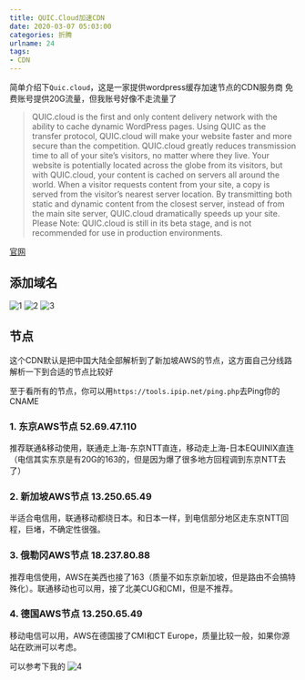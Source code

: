 ```yaml
---
title: QUIC.Cloud加速CDN
date: 2020-03-07 05:03:00
categories: 折腾
urlname: 24
tags:
- CDN
---
```

简单介绍下`Quic.cloud`，这是一家提供wordpress缓存加速节点的CDN服务商
免费账号提供20G流量，但我账号好像不走流量了
>QUIC.cloud is the first and only content delivery network with the ability to cache dynamic WordPress pages. Using QUIC as the transfer protocol, QUIC.cloud will make your website faster and more secure than the competition.
QUIC.cloud greatly reduces transmission time to all of your site’s visitors, no matter where they live. Your website is potentially located across the globe from its visitors, but with QUIC.cloud, your content is cached on servers all around the world. When a visitor requests content from your site, a copy is served from the visitor’s nearest server location. By transmitting both static and dynamic content from the closest server, instead of from the main site server, QUIC.cloud dramatically speeds up your site.
Please Note: QUIC.cloud is still in its beta stage, and is not recommended for use in production environments.

[官网](https://www.quic.cloud/)

## 添加域名
![1](https://i.loli.net/2020/03/07/p2QsZeIoimFOTxW.png)
![2](https://i.loli.net/2020/03/07/Hc1XQsy7TKCFMzo.png)
![3](https://i.loli.net/2020/03/07/oJ5Mg3ZKL9Olsj2.png)

## 节点
这个CDN默认是把中国大陆全部解析到了新加坡AWS的节点，这方面自己分线路解析一下到合适的节点比较好

至于看所有的节点，你可以用`https://tools.ipip.net/ping.php`去Ping你的CNAME

### 1. 东京AWS节点 52.69.47.110
推荐联通&移动使用，联通走上海-东京NTT直连，移动走上海-日本EQUINIX直连（电信其实东京是有20G的163的，但是因为爆了很多地方回程调到东京NTT去了）

### 2. 新加坡AWS节点 13.250.65.49
半适合电信用，联通移动都绕日本。和日本一样，到电信部分地区走东京NTT回程，巨堵，不确定性很强。

### 3. 俄勒冈AWS节点 18.237.80.88
推荐电信使用，AWS在美西也接了163（质量不如东京新加坡，但是路由不会搞特殊化）。联通移动也可以用，接了北美CUG和CMI，但是不推荐。

### 4. 德国AWS节点 13.250.65.49
移动电信可以用，AWS在德国接了CMI和CT Europe，质量比较一般，如果你源站在欧洲可以考虑。

可以参考下我的
![4](https://i.loli.net/2020/03/07/kByHqbX8GtjZTAg.png)

